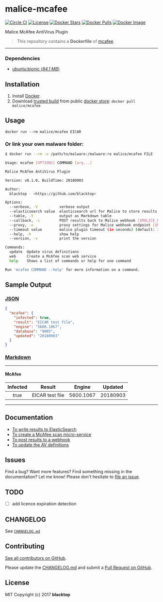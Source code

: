 # malice-mcafee

[![Circle CI](https://circleci.com/gh/malice-plugins/mcafee.png?style=shield)](https://circleci.com/gh/malice-plugins/mcafee) [![License](http://img.shields.io/:license-mit-blue.svg)](http://doge.mit-license.org) [![Docker Stars](https://img.shields.io/docker/stars/malice/mcafee.svg)](https://store.docker.com/community/images/malice/mcafee) [![Docker Pulls](https://img.shields.io/docker/pulls/malice/mcafee.svg)](https://store.docker.com/community/images/malice/mcafee) [![Docker Image](https://img.shields.io/badge/docker%20image-433MB-blue.svg)](https://store.docker.com/community/images/malice/mcafee)

Malice McAfee AntiVirus Plugin

> This repository contains a **Dockerfile** of [mcafee](https://www.mcafee.com/enterprise/en-us/products/virusscan-enterprise-for-linux.html).

---

### Dependencies

- [ubuntu:bionic (_84.1 MB_\)](https://hub.docker.com/_/ubuntu/)

## Installation

1. Install [Docker](https://www.docker.com/).
2. Download [trusted build](https://store.docker.com/community/images/malice/mcafee) from public [docker store](https://store.docker.com): `docker pull malice/mcafee`

## Usage

```
docker run --rm malice/mcafee EICAR
```

### Or link your own malware folder:

```bash
$ docker run --rm -v /path/to/malware:/malware:ro malice/mcafee FILE

Usage: mcafee [OPTIONS] COMMAND [arg...]

Malice McAfee AntiVirus Plugin

Version: v0.1.0, BuildTime: 20180903

Author:
  blacktop - <https://github.com/blacktop>

Options:
  --verbose, -V          verbose output
  --elasticsearch value  elasticsearch url for Malice to store results [$MALICE_ELASTICSEARCH_URL]
  --table, -t            output as Markdown table
  --callback, -c         POST results back to Malice webhook [$MALICE_ENDPOINT]
  --proxy, -x            proxy settings for Malice webhook endpoint [$MALICE_PROXY]
  --timeout value        malice plugin timeout (in seconds) (default: 120) [$MALICE_TIMEOUT]
  --help, -h             show help
  --version, -v          print the version

Commands:
  update  Update virus definitions
  web     Create a McAfee scan web service
  help    Shows a list of commands or help for one command

Run 'mcafee COMMAND --help' for more information on a command.
```

## Sample Output

### [JSON](https://github.com/malice-plugins/mcafee/blob/master/docs/results.json)

```json
{
  "mcafee": {
    "infected": true,
    "result": "EICAR test file",
    "engine": "5600.1067",
    "database": "9005",
    "updated": "20180903"
  }
}
```

### [Markdown](https://github.com/malice-plugins/mcafee/blob/master/docs/SAMPLE.md)

---

#### McAfee

| Infected |     Result      |  Engine   | Updated  |
| :------: | :-------------: | :-------: | :------: |
|   true   | EICAR test file | 5600.1067 | 20180903 |

---

## Documentation

- [To write results to ElasticSearch](https://github.com/malice-plugins/mcafee/blob/master/docs/elasticsearch.md)
- [To create a McAfee scan micro-service](https://github.com/malice-plugins/mcafee/blob/master/docs/web.md)
- [To post results to a webhook](https://github.com/malice-plugins/mcafee/blob/master/docs/callback.md)
- [To update the AV definitions](https://github.com/malice-plugins/mcafee/blob/master/docs/update.md)

## Issues

Find a bug? Want more features? Find something missing in the documentation? Let me know! Please don't hesitate to [file an issue](https://github.com/malice-plugins/mcafee/issues/new).

## TODO

- [ ] add licence expiration detection

## CHANGELOG

See [`CHANGELOG.md`](https://github.com/malice-plugins/mcafee/blob/master/CHANGELOG.md)

## Contributing

[See all contributors on GitHub](https://github.com/malice-plugins/mcafee/graphs/contributors).

Please update the [CHANGELOG.md](https://github.com/malice-plugins/mcafee/blob/master/CHANGELOG.md) and submit a [Pull Request on GitHub](https://help.github.com/articles/using-pull-requests/).

## License

MIT Copyright (c) 2017 **blacktop**
